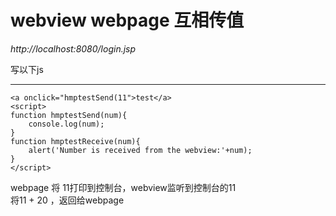 # webview  webpage 互相传值
*http://localhost:8080/login.jsp*

写以下js

****

	<a onclick="hmptestSend(11">test</a>
	<script>
	function hmptestSend(num){
	    console.log(num);
	}
	function hmptestReceive(num){
	    alert('Number is received from the webview:'+num);
	}
	</script>


webpage 将 11打印到控制台，webview监听到控制台的11   
将11 + 20  ，返回给webpage
